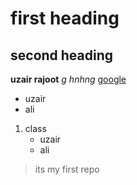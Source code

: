 # first heading

## second heading
**uzair rajoot**
*g hnhng*
[google](www.google.com)
- uzair
- ali
1. class
   - uzair
   - ali

>its my first repo

